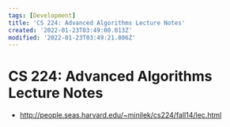 ```yaml
---
tags: [Development]
title: 'CS 224: Advanced Algorithms Lecture Notes'
created: '2022-01-23T03:49:00.013Z'
modified: '2022-01-23T03:49:21.806Z'
---
```


# CS 224: Advanced Algorithms Lecture Notes

* http://people.seas.harvard.edu/~minilek/cs224/fall14/lec.html

